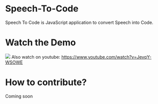 # Speech-To-Code
Speech To Code is JavaScript application to convert Speech into Code.
# Watch the Demo
![](https://github.com/adeepak7/Speech-To-Code/blob/master/LEAP.gif)
Also watch on youtube: https://www.youtube.com/watch?v=JevqY-WSOWE
# How to contribute?
Coming soon


